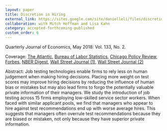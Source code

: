 ```yaml
---
layout: paper
title: Discretion in Hiring
external_link: https://sites.google.com/site/danielleli/files/discretion.pdf?attredirects=0
collaboration: with Mitch Hoffman and Lisa Kahn
category: accepted-forthcoming-published
custom_order: 6
---
```

<div>
  <div class="text-teal-600 text-base mb-2">
    <p><span class="italic">Quarterly Journal of Economics</span>, May 2018: Vol. 133, No. 2.</p>
    <p>Coverage:
      <a href="https://www.theatlantic.com/business/archive/2015/11/should-computers-decide-who-gets-hired/416898/" class="italic">The Atlantic</a>,
      <a href="https://www.bls.gov/opub/mlr/2016/beyond-bls/pdf/would-standardized-job-testing-assist-employers.pdf" class="italic">Bureau of Labor Statistics</a>,
      <a href="http://chicagopolicyreview.org/2016/01/07/testing-vs-discretion-how-should-firms-hire-their-employees/" class="italic">Chicago Policy Review</a>,
      <a href="https://www.forbes.com/sites/hbsworkingknowledge/2016/02/18/machines-make-smarter-hiring-decisions-than-managers/#21de9cd91522" class="italic">Forbes</a>,
      <a href="http://www.nber.org/digest/apr16/w21709.html" class="italic">NBER Digest</a>,
      <a href="https://www.wsj.com/articles/a-personality-test-could-stand-in-the-way-of-your-next-job-1429065001" class="italic">Wall Street Journal (1)</a>,
      <a href="https://www.wsj.com/articles/for-lower-paid-workers-the-robot-overlords-have-arrived-11556719323" class="italic">Wall Street Journal (2)</a>
    </p>
  </div>
  <p><span class="font-medium">Abstract: </span>
    Job testing technologies enable firms to rely less on human judgement when making hiring decisions. Placing more weight on test scores may improve hiring decisions by reducing the influence of human bias or mistakes but may also lead firms to forgo the potentially valuable private information of their managers.  We study the introduction of job testing across 15 firms employing low-skilled service sector workers.  When faced with similar applicant pools, we find that managers who appear to hire against test recommendations end up with worse average hires. This suggests that managers often overrule test recommendations because they are biased or mistaken, not only because they have superior private information.
  </p>
</div>
